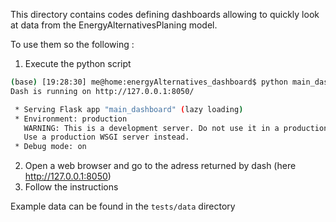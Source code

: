 This directory contains codes defining dashboards allowing to quickly look at data from the EnergyAlternativesPlaning model.

To use them so the following :
1. Execute the python script
```bash
(base) [19:28:30] me@home:energyAlternatives_dashboard$ python main_dashboard.py 
Dash is running on http://127.0.0.1:8050/

 * Serving Flask app "main_dashboard" (lazy loading)
 * Environment: production
   WARNING: This is a development server. Do not use it in a production deployment.
   Use a production WSGI server instead.
 * Debug mode: on
```
2. Open a web browser and go to the adress returned by dash (here http://127.0.0.1:8050)
3. Follow the instructions

Example data can be found in the `tests/data` directory
